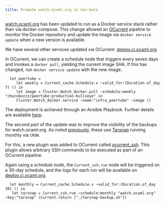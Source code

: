 ```yaml
---
title: Promote watch.ocaml.org to non-beta
---
```


[watch.ocaml.org](https://watch.ocaml.org) has been updated to run as a Docker service stack rather than via docker-compose.  This change allowed an [OCurrent](https://github.com/ocurrent/ocurrent) pipeline to monitor the Docker repository and update the image via `docker service update` when a new version is available.

We have several other services updated via OCurrent: [deploy.ci.ocaml.org](https://deploy.ci.ocaml.org)

In OCurrent, we can create a schedule node that triggers every seven days and invokes a `docker pull`, yielding the current image SHA.  If this has changed, run `docker service update` with the new image. 

```
  let peertube =
     let weekly = Current_cache.Schedule.v ~valid_for:(Duration.of_day 7) () in
     let image = Cluster.Watch_docker.pull ~schedule:weekly "chocobozzz/peertube:production-bullseye" in
     Cluster.Watch_docker.service ~name:"infra_peertube" ~image ()
```

The deployment is achieved through an Ansible Playbook.  Further details are available [here](/watch-ocaml-org).

The second part of the update was to improve the visibility of the backups for watch.ocaml.org.  As noted [previously](/2022/11/08/tarsnap-backups.html), these use [Tarsnap](https://www.tarsnap.com) running monthly via `CRON`.
              
For this, a new plugin was added to OCurrent called [ocurrent_ssh](https://github.com/ocurrent/ocurrent/tree/master/plugins/ssh).  This plugin allows arbitrary SSH commands to be executed as part of an OCurrent pipeline.

Again using a schedule node, the `Current_ssh.run` node will be triggered on a 30-day schedule, and the logs for each run will be available on [deploy.ci.ocaml.org](https://deploy.ci.ocaml.org).

```
  let monthly = Current_cache.Schedule.v ~valid_for:(Duration.of_day 30) () in
   let tarsnap = Current_ssh.run ~schedule:monthly "watch.ocaml.org" ~key:"tarsnap" (Current.return ["./tarsnap-backup.sh"])
```

